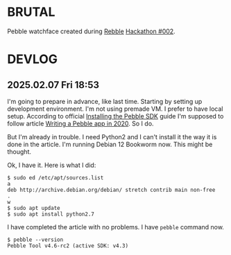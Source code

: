 BRUTAL
======

Pebble watchface created during [Rebble][] [Hackathon #002][].


DEVLOG
======

2025.02.07 Fri 18:53
--------------------

I'm going to prepare in advance, like last time.  Starting by setting
up development environment.  I'm not using premade VM.  I prefer to
have local setup.  According to official [Installing the Pebble SDK][]
guide I'm supposed to follow article [Writing a Pebble app in 2020][].
So I do.

But I'm already in trouble.  I need Python2 and I can't install it the
way it is done in the article.  I'm running Debian 12 Bookworm now.
This might be thought.

Ok, I have it.  Here is what I did:

	$ sudo ed /etc/apt/sources.list
	a
	deb http://archive.debian.org/debian/ stretch contrib main non-free
	.
	w
	$ sudo apt update
	$ sudo apt install python2.7

I have completed the article with no problems.  I have `pebble`
command now.

	$ pebble --version
	Pebble Tool v4.6-rc2 (active SDK: v4.3)


[Rebble]: http://rebble.io/
[Hackathon #002]: https://rebble.io/hackathon-002/
[Installing the Pebble SDK]: https://help.rebble.io/sdk/
[Writing a Pebble app in 2020]: https://willow.systems/blog/pebble-sdk-installation-guide/
